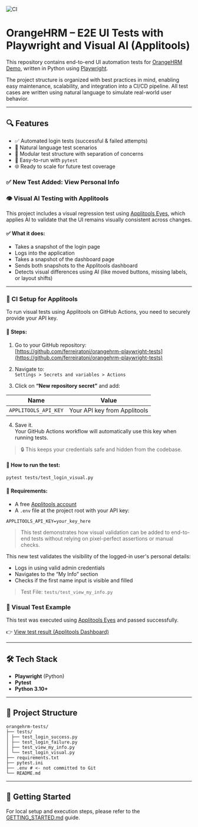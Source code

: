 ![CI](https://github.com/ferreiratoni/orangehrm-playwright-tests/actions/workflows/python-tests.yml/badge.svg)

# OrangeHRM – E2E UI Tests with Playwright and Visual AI (Applitools)

This repository contains end-to-end UI automation tests for [OrangeHRM Demo](https://opensource-demo.orangehrmlive.com/), written in Python using [Playwright](https://playwright.dev/python/).

The project structure is organized with best practices in mind, enabling easy maintenance, scalability, and integration into a CI/CD pipeline. All test cases are written using natural language to simulate real-world user behavior.

---

## 🔍 Features

- ✅ Automated login tests (successful & failed attempts)
- 🧠 Natural language test scenarios
- 📁 Modular test structure with separation of concerns
- 🧪 Easy-to-run with `pytest`
- 🌐 Ready to scale for future test coverage

### ✅ New Test Added: View Personal Info


### 👁️ Visual AI Testing with Applitools

This project includes a visual regression test using [Applitools Eyes](https://applitools.com/), which applies AI to validate that the UI remains visually consistent across changes.

#### ✅ What it does:

- Takes a snapshot of the login page
- Logs into the application
- Takes a snapshot of the dashboard page
- Sends both snapshots to the Applitools dashboard
- Detects visual differences using AI (like moved buttons, missing labels, or layout shifts)

---

### 🔐 CI Setup for Applitools

To run visual tests using Applitools on GitHub Actions, you need to securely provide your API key.

#### 📌 Steps:

1. Go to your GitHub repository:  
   [https://github.com/ferreiratoni/orangehrm-playwright-tests](https://github.com/ferreiratoni/orangehrm-playwright-tests)

2. Navigate to:  
   `Settings > Secrets and variables > Actions`

3. Click on **“New repository secret”** and add:

| Name                 | Value                       |
|----------------------|-----------------------------|
| `APPLITOOLS_API_KEY` | Your API key from Applitools |

4. Save it.  
   Your GitHub Actions workflow will automatically use this key when running tests.

> 🔒 This keeps your credentials safe and hidden from the codebase.


#### 🧪 How to run the test:

```bash
pytest tests/test_login_visual.py
```

#### 📌 Requirements:

- A free [Applitools account](https://applitools.com/)
- A `.env` file at the project root with your API key:

```
APPLITOOLS_API_KEY=your_key_here
```

> This test demonstrates how visual validation can be added to end-to-end tests without relying on pixel-perfect assertions or manual checks.





This new test validates the visibility of the logged-in user's personal details:

- Logs in using valid admin credentials
- Navigates to the “My Info” section
- Checks if the first name input is visible and filled

> Test File: `tests/test_view_my_info.py`


### 🔗 Visual Test Example

This test was executed using [Applitools Eyes](https://applitools.com/) and passed successfully.

👉 [View test result (Applitools Dashboard)](https://eyes.applitools.com/app/test-results/00000251650774888792?accountId=x3tirYl5wEu7WPVVe4kErA__&display=details&top=00000251650774888792%283%29)



---

## 🛠 Tech Stack

- **Playwright** (Python)
- **Pytest**
- **Python 3.10+**

---

## 📂 Project Structure

```
orangehrm-tests/
├── tests/
│ ├── test_login_success.py
│ ├── test_login_failure.py
│ ├── test_view_my_info.py
│ └── test_login_visual.py
├── requirements.txt
├── pytest.ini
├── .env # <- not committed to Git
└── README.md
```

---

## 🚀 Getting Started

For local setup and execution steps, please refer to the [GETTING_STARTED.md](GETTING_STARTED.md) guide.